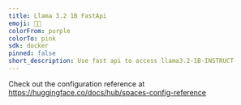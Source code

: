 ```yaml
---
title: Llama 3.2 1B FastApi
emoji: 🚀🌑
colorFrom: purple
colorTo: pink
sdk: docker
pinned: false
short_description: Use fast api to access llama3.2-1B-INSTRUCT
---
```


Check out the configuration reference at https://huggingface.co/docs/hub/spaces-config-reference
